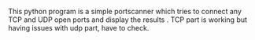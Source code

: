 This python program is a simple portscanner which tries to connect any TCP and UDP open ports and display the results . TCP part is working but having issues with udp part, have to check.

